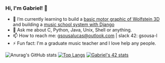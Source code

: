 ### Hi, I'm Gabriel! 👋

- 🌱 I’m currently learning to build a [basic motor graphic of Wolfstein 3D](https://github.com/gabrielsl96/cub3d) and building a [music school system with Django](https://github.com/gabrielsl96/sistemaescolademusica)
- 💬 Ask me about C, Python, Java, Unix, Shell or anything.
- 📫 How to reach me: [gsousalucas@outlook.com](mailto:gsousalucas@outlook.com) | slack 42: gsousa-l
- ⚡ Fun fact: I'm a graduate music teacher and I love help any people.

![Anurag's GitHub stats](https://github-readme-stats.vercel.app/api?username=gabrielsl96&hide=contribs,prs&show_icons=True&theme=dark)
[![Top Langs](https://github-readme-stats.vercel.app/api/top-langs/?username=gabrielsl96&layout=compact&theme=dark)](https://github.com/anuraghazra/github-readme-stats)
[![Gabriel's 42 stats](https://badge42.herokuapp.com/api/stats/gsousa-l?cursus=42cursus&privacyEmail=true)](https://github.com/JaeSeoKim/badge42)
